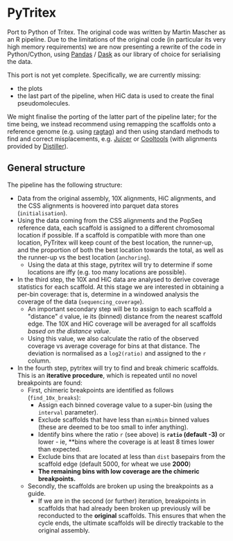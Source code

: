 # PyTritex
Port to Python of Tritex. The original code was written by Martin Mascher as an R pipeline. Due to the limitations of the original code (in particular its very high memory requirements) we are now presenting a rewrite of the code in Python/Cython, using [Pandas](https://github.com/pandas-dev/pandas/) / [Dask](https://github.com/dask/dask) as our library of choice for serialising the data.

This port is not yet complete. Specifically, we are currently missing:
- the plots
- the last part of the pipeline, when HiC data is used to create the final pseudomolecules.

We might finalise the porting of the latter part of the pipeline later; for the time being, we instead recommend using remapping the scaffolds onto a reference genome (e.g. using [ragtag](https://github.com/malonge/ragtag)) and then using standard methods to find and correct misplacements, e.g. [Juicer](https://github.com/aidenlab/juicer) or [Cooltools](https://github.com/mirnylab/cooler) (with alignments provided by [Distiller](https://github.com/mirnylab/distiller-nf)).

## General structure

The pipeline has the following structure:

- Data from the original assembly, 10X alignments, HiC alignments, and the CSS alignments is hoovered into parquet data stores (`initialisation`).
- Using the data coming from the CSS alignments and the PopSeq reference data, each scaffold is assigned to a different chromosomal location if possible. If a scaffold is compatible with more than one location, PyTritex will keep count of the best location, the runner-up, and the proportion of both the best location towards the total, as well as the runner-up vs the best location (`anchoring`).
  - Using the data at this stage, pytritex will try to determine if some locations are iffy (e.g. too many locations are possible).
- In the third step, the 10X and HiC data are analysed to derive coverage statistics for each scaffold. At this stage we are interested in obtaining a per-bin coverage: that is, determine in a windowed analysis the coverage of the data (`sequencing_coverage`).
  - An important secondary step will be to assign to each scaffold a "distance" `d` value, ie its (binned) distance from the nearest scaffold edge. The 10X and HiC coverage will be averaged for all scaffolds *based on the distance value*.
  - Using this value, we also calculate the ratio of the observed coverage vs average coverage for bins at that distance. The deviation is normalised as a `log2(ratio)` and assigned to the `r` column.
- In the fourth step, pytritex will try to find and break chimeric scaffolds. This is an **iterative procedure**, which is repeated until no novel breakpoints are found:
  - First, chimeric breakpoints are identified as follows (`find_10x_breaks`):
    - Assign each binned coverage value to a super-bin (using the `interval` parameter).
    - Exclude scaffolds that have less than `minNbin` binned values (these are deemed to be too small to infer anything).
    - Identify bins where the ratio `r` (see above) is **`ratio` (default -3)** or lower - ie, **bins where the coverage is at least 8 times lower than expected.
    - Exclude bins that are located at less than `dist` basepairs from the scaffold edge (default 5000, for wheat we use **2000**)
    - **The remaining bins with low coverage are the chimeric breakpoints.**
  - Secondly, the scaffolds are broken up using the breakpoints as a guide.
    - If we are in the second (or further) iteration, breakpoints in scaffolds that had already been broken up previously will be reconducted to the **original** scaffolds. This ensures that when the cycle ends, the ultimate scaffolds will be directly trackable to the original assembly.
    